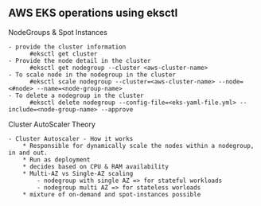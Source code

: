 AWS EKS operations using eksctl
---------------

NodeGroups & Spot Instances

    - provide the cluster information
          #eksctl get cluster	
    - Provide the node detail in the cluster
          #eksctl get nodegroup --cluster <aws-cluster-name>
    - To scale node in the nodegroup in the cluster
          #eksctl scale nodegroup --cluster=<aws-cluster-name> --node=<#node> --name=<node-group-name>
    - To delete a nodegroup in the cluster
          #eksctl delete nodegroup --config-file=<eks-yaml-file.yml> --include=<node-group-name> --approve
  
Cluster AutoScaler Theory

    - Cluster Autoscaler - How it works
        * Responsible for dynamically scale the nodes within a nodegroup, in and out.
        * Run as deployment
        * decides based on CPU & RAM availability
        * Multi-AZ vs Single-AZ scaling
            - nodegroup with single AZ => for stateful workloads
            - nodegroup multi AZ => for stateless worloads
        * mixture of on-demand and spot-instances possible
